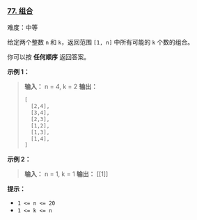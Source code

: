 ### [77\. 组合](https://leetcode.cn/problems/combinations/)

难度：中等

给定两个整数 `n` 和 `k`，返回范围 `[1, n]` 中所有可能的 `k` 个数的组合。

你可以按 **任何顺序** 返回答案。

**示例 1：**

> **输入：** n = 4, k = 2
> **输出：**
> ```txt
> [
>   [2,4],
>   [3,4],
>   [2,3],
>   [1,2],
>   [1,3],
>   [1,4],
> ]
> ```

**示例 2：**

> **输入：** n = 1, k = 1
> **输出：** \[[1]]

**提示：**

- `1 <= n <= 20`
- `1 <= k <= n`
